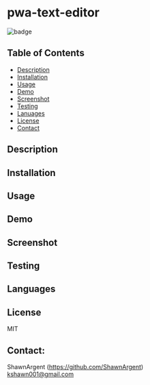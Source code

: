 # pwa-text-editor

![badge](https://img.shields.io/badge/license-MIT-important)

## Table of Contents

- [Description](#description)
- [Installation](#installation)
- [Usage](#usage)
- [Demo](#demo)
- [Screenshot](#screenshot)
- [Testing](#testing)
- [Lanuages](#languages)
- [License](#license)
- [Contact](#contact)

## Description

## Installation

## Usage

## Demo

## Screenshot

## Testing

## Languages

## License

MIT

## Contact:

ShawnArgent (https://github.com/ShawnArgent)  
 kshawn001@gmail.com
